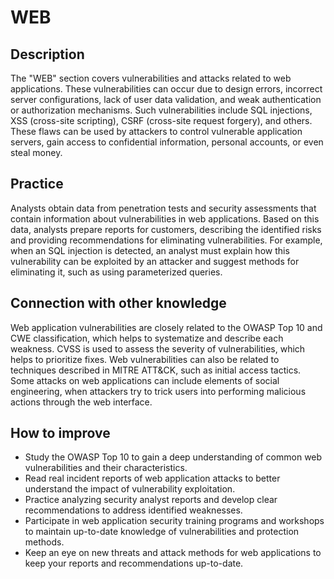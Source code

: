 # WEB

## Description
The "WEB" section covers vulnerabilities and attacks related to web applications. These vulnerabilities can occur due to design errors, incorrect server configurations, lack of user data validation, and weak authentication or authorization mechanisms. Such vulnerabilities include SQL injections, XSS (cross-site scripting), CSRF (cross-site request forgery), and others. These flaws can be used by attackers to control vulnerable application servers, gain access to confidential information, personal accounts, or even steal money.

## Practice
Analysts obtain data from penetration tests and security assessments that contain information about vulnerabilities in web applications. Based on this data, analysts prepare reports for customers, describing the identified risks and providing recommendations for eliminating vulnerabilities. For example, when an SQL injection is detected, an analyst must explain how this vulnerability can be exploited by an attacker and suggest methods for eliminating it, such as using parameterized queries.

## Connection with other knowledge
Web application vulnerabilities are closely related to the OWASP Top 10 and CWE classification, which helps to systematize and describe each weakness. CVSS is used to assess the severity of vulnerabilities, which helps to prioritize fixes. Web vulnerabilities can also be related to techniques described in MITRE ATT&CK, such as initial access tactics. Some attacks on web applications can include elements of social engineering, when attackers try to trick users into performing malicious actions through the web interface.

## How to improve
- Study the OWASP Top 10 to gain a deep understanding of common web vulnerabilities and their characteristics.
- Read real incident reports of web application attacks to better understand the impact of vulnerability exploitation.
- Practice analyzing security analyst reports and develop clear recommendations to address identified weaknesses.
- Participate in web application security training programs and workshops to maintain up-to-date knowledge of vulnerabilities and protection methods.
- Keep an eye on new threats and attack methods for web applications to keep your reports and recommendations up-to-date.
